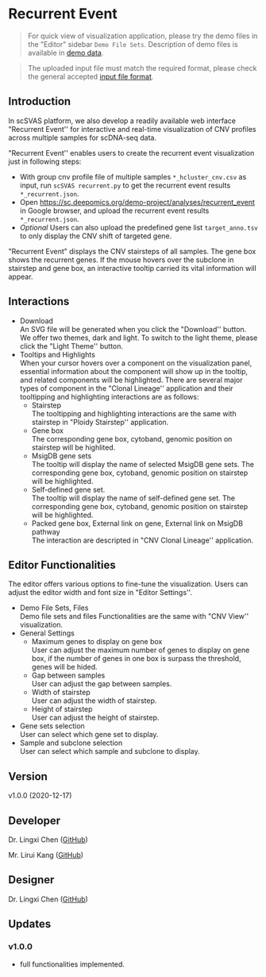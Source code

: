 # Recurrent Event
> For quick view of visualization application, please try the demo files in the "Editor" sidebar `Demo File Sets`. Description of demo files is available in [demo data](https://docsc.deepomics.org/#/data/Demo_Data).

> The uploaded input file must match the required format, please check the general accepted [input file format](https://docsc.deepomics.org/#/data/Input_Format). 

## Introduction

In scSVAS platform, we also develop a readily available web interface "Recurrent Event''  for interactive and real-time visualization of CNV profiles across multiple samples for scDNA-seq data.

"Recurrent Event'' enables users to create the recurrent event visualization just in following steps:

  + With group cnv profile file of multiple samples `*_hcluster_cnv.csv` as input, run `scSVAS recurrent.py` to get the recurrent event results `*_recurrent.json`.
  + Open https://sc.deepomics.org/demo-project/analyses/recurrent_event in Google browser, and upload the recurrent event results `*_recurrent.json`.
  + *Optional* Users can also upload the predefined gene list `target_anno.tsv` to only display the CNV shift of targeted gene.


"Recurrent Event" displays the CNV stairsteps of all samples. The gene box shows the recurrent genes.  If the mouse hovers over the subclone in stairstep and gene box, an interactive tooltip carried its vital information will appear. 


## Interactions

  + Download </br>
    An SVG file will be generated when you click the "Download'' button. We offer two themes, dark and light. To switch to the light theme, please click the "Light Theme'' button.
  + Tooltips and Highlights </br>
    When your cursor hovers over a component on the visualization panel, essential information about the component will show up in the tooltip, and related components will be highlighted. There are several major types of component in the "Clonal Lineage'' application and their tooltipping and highlighting interactions are as follows:
    + Stairstep </br>
        The tooltipping and highlighting interactions are the same with stairstep in "Ploidy Stairstep'' application. </br>
    + Gene box </br>
        The corresponding gene box, cytoband, genomic position on stairstep will be highlited.
    + MsigDB gene sets </br>
        The tooltip will display the name of selected MsigDB gene sets. The corresponding gene box, cytoband, genomic position on stairstep will be highlighted.
    + Self-defined gene set. </br>
        The tooltip will display the name of self-defined gene set. The corresponding gene box, cytoband, genomic position on stairstep will be highlighted.
    + Packed gene box, External link on gene, External link on MsigDB pathway </br>
      The interaction are descripted in "CNV Clonal Lineage'' application.

## Editor Functionalities
The editor offers various options to fine-tune the visualization. Users can adjust the editor width and font size in "Editor Settings''.

  + Demo File Sets, Files </br>
    Demo file sets and files Functionalities are the same with "CNV View'' visualization.
  + General Settings 
    + Maximum genes to display on gene box </br>
        User can adjust the maximum number of genes to display on gene box, if the number of genes in one box is surpass the threshold, genes will be hided.   
    + Gap between samples </br>
        User can adjust the gap between samples.
    + Width of stairstep </br>
        User can adjust the width of stairstep.
    + Height of stairstep </br>
        User can adjust the height of stairstep.
  + Gene sets selection </br>
    User can select which gene set to display.
  + Sample and subclone selection </br>
    User can select which sample and subclone to display.


## Version

v1.0.0 (2020-12-17)

## Developer

Dr. Lingxi Chen ([GitHub](https://github.com/paprikachan))

Mr. Lirui Kang  ([GitHub](https://github.com/RKLho))

## Designer

Dr. Lingxi Chen ([GitHub](https://github.com/paprikachan))

## Updates

### v1.0.0

   - full functionalities implemented.
